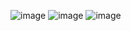 ![image](https://github.com/Christopher-Hoag/UV-IR-Flashlight/assets/124773606/96a9915e-ad9e-47d2-8d5c-2e760d238aef)
![image](https://github.com/Christopher-Hoag/UV-IR-Flashlight/assets/124773606/368e3b70-430f-411a-93e3-88504c4830fc)
![image](https://github.com/Christopher-Hoag/UV-IR-Flashlight/assets/124773606/36c11167-4838-4f4d-bc06-340b2a331c05)
